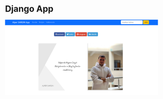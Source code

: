 # Django App

![Ekran Görüntüsü](https://github.com/alpersargin42/_Djangobasic/blob/main/Django/course_codes/Ekran%20g%C3%B6r%C3%BCnt%C3%BCs%C3%BC%202023-03-11%20224225.png)
